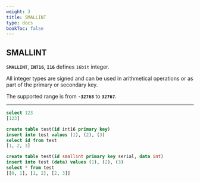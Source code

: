 ```yaml
---
weight: 3
title: SMALLINT
type: docs
bookToc: false
---
```


## SMALLINT

**`SMALLINT`**, **`INT16`**, **`I16`** defines `16bit` integer.

All integer types are signed and can be used in arithmetical operations or as part of
the primary or secondary key.

The supported range is from **`-32768`** to **`32767`**.

---

```SQL
select 123
[123]
```

```SQL
create table test(id int16 primary key)
insert into test values (1), (2), (3)
select id from test
[1, 2, 3]
```

```SQL
create table test(id smallint primary key serial, data int)
insert into test (data) values (1), (2), (3)
select * from test
[[0, 1], [1, 2], [2, 3]]
```
